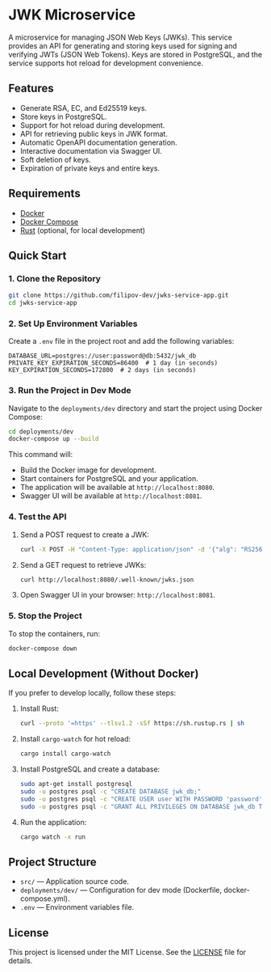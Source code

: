 # JWK Microservice

A microservice for managing JSON Web Keys (JWKs). This service provides an API for generating and storing keys used for signing and verifying JWTs (JSON Web Tokens). Keys are stored in PostgreSQL, and the service supports hot reload for development convenience.

## Features

- Generate RSA, EC, and Ed25519 keys.
- Store keys in PostgreSQL.
- Support for hot reload during development.
- API for retrieving public keys in JWK format.
- Automatic OpenAPI documentation generation.
- Interactive documentation via Swagger UI.
- Soft deletion of keys.
- Expiration of private keys and entire keys.

## Requirements

- [Docker](https://www.docker.com/)
- [Docker Compose](https://docs.docker.com/compose/)
- [Rust](https://www.rust-lang.org/) (optional, for local development)

## Quick Start

### 1. Clone the Repository

```bash
git clone https://github.com/filipov-dev/jwks-service-app.git
cd jwks-service-app
```

### 2. Set Up Environment Variables

Create a `.env` file in the project root and add the following variables:

```plaintext
DATABASE_URL=postgres://user:password@db:5432/jwk_db
PRIVATE_KEY_EXPIRATION_SECONDS=86400  # 1 day (in seconds)
KEY_EXPIRATION_SECONDS=172800  # 2 days (in seconds)
```

### 3. Run the Project in Dev Mode

Navigate to the `deployments/dev` directory and start the project using Docker Compose:

```bash
cd deployments/dev
docker-compose up --build
```

This command will:
- Build the Docker image for development.
- Start containers for PostgreSQL and your application.
- The application will be available at `http://localhost:8080`.
- Swagger UI will be available at `http://localhost:8081`.

### 4. Test the API

1. Send a POST request to create a JWK:

   ```bash
   curl -X POST -H "Content-Type: application/json" -d '{"alg": "RS256"}' http://localhost:8080/jwks
   ```

2. Send a GET request to retrieve JWKs:

   ```bash
   curl http://localhost:8080/.well-known/jwks.json
   ```

3. Open Swagger UI in your browser: `http://localhost:8081`.

### 5. Stop the Project

To stop the containers, run:

```bash
docker-compose down
```

## Local Development (Without Docker)

If you prefer to develop locally, follow these steps:

1. Install Rust:

   ```bash
   curl --proto '=https' --tlsv1.2 -sSf https://sh.rustup.rs | sh
   ```

2. Install `cargo-watch` for hot reload:

   ```bash
   cargo install cargo-watch
   ```

3. Install PostgreSQL and create a database:

   ```bash
   sudo apt-get install postgresql
   sudo -u postgres psql -c "CREATE DATABASE jwk_db;"
   sudo -u postgres psql -c "CREATE USER user WITH PASSWORD 'password';"
   sudo -u postgres psql -c "GRANT ALL PRIVILEGES ON DATABASE jwk_db TO user;"
   ```

4. Run the application:

   ```bash
   cargo watch -x run
   ```

## Project Structure

- `src/` — Application source code.
- `deployments/dev/` — Configuration for dev mode (Dockerfile, docker-compose.yml).
- `.env` — Environment variables file.

## License

This project is licensed under the MIT License. See the [LICENSE](LICENSE) file for details.
